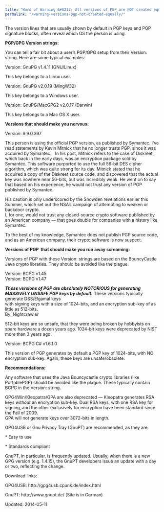 ```yaml
---
title: "Word of Warning &#8212; All versions of PGP are NOT created equally!"
permalink: "/warning-versions-pgp-not-created-equally/"
---
```


<p>The version lines that are usually shown by default in PGP keys and PGP signature blocks, often reveal which OS the person is using.</p>
<p><strong><span class="bbc_u">PGP/GPG Version strings:</span></strong></p>
<p>You can tell a fair bit about a user&#8217;s PGP/GPG setup from their Version: string. Here are some typical examples:</p>
<p>Version: GnuPG v1.4.11 (GNU/Linux)</p>
<p>This key belongs to a Linux user.</p>
<p>Version: GnuPG v2.0.19 (MingW32)</p>
<p>This key belongs to a Windows user.</p>
<p>Version: GnuPG/MacGPG2 v2.0.17 (Darwin)</p>
<p>This key belongs to a Mac OS X user.</p>
<p><strong><span class="bbc_u">Versions that should make you nervous:</span></strong></p>
<p>Version: 9.9.0.397</p>
<p>This person is using the official PGP version, as published by Symantec. I&#8217;ve read statements by Kevin Mitnick that he no longer trusts PGP, since it was acquired by Symantec.   In his post, Mitnick refers to the case of Diskreet, which back in the early days, was an encryption package sold by Symantec. This software purported to use the full 56-bit DES cipher algorithm, which was quite strong for its day. Mitnick stated that he acquired a copy of the Diskreet source code, and discovered that the actual key was nowhere near 56-bits, but was incredibly weak. He went on to say that based on his experience, he would not trust any version of PGP published by Symantec.</p>
<p>His caution is only underscored by the Snowden revelations earlier this Summer, which set out the NSA&#8217;s campaign of attempting to weaken or backdoor crypto.<br/>
I, for one, would not trust any closed-source crypto software published by an American company &#8212; that goes double for companies with a history like Symantec.</p>
<p>To the best of my knowledge, Symantec does not publish PGP source code, and as an American company, their crypto software is now suspect.</p>
<p><strong><span class="bbc_u">Versions of PGP  that should make you run away screaming: </span></strong></p>
<p>Versions of PGP with these Version: strings are based on the BouncyCastle Java crypto libraries. They should be avoided like the plague.</p>
<p>Version: BCPG v1.45<br/>
Version: BCPG v1.47</p>
<p><strong><em>These versions of PGP are absolutely NOTORIOUS for generating MASSIVELY UNSAFE PGP keys by default.</em></strong> These versions typically generate DSS/Elgamal keys<br/>
with signing keys with a size of 1024-bits, and an encryption sub-key of as little as 512-bits.<br/>
By: Nightcrawler</p>
<p>512-bit keys are so unsafe, that they were being broken by hobbyists on spare hardware a dozen years ago. 1024-bit keys were deprecated by NIST more than 3 years ago.</p>
<p>Version: BCPG C# v1.6.1.0</p>
<p>This version of PGP generates by default a PGP key of 1024-bits, with NO encryption sub-key. Again, these keys are unsafe/obsolete.</p>
<p><strong><span class="bbc_u">Recommendations: </span></strong></p>
<p>Any software that uses the Java Bouncycastle crypto libraries (like PortablePGP) should be avoided like the plague. These typically contain BCPG in the Version: string.</p>
<p>GPG4Win/Kleopatra/GPA are also deprecated &#8212; Kleopatra generates RSA keys <em>without</em> an encryption sub-key. Dual RSA keys, with one RSA key for signing, and the other exclusively for encryption have been standard since the Fall of 2009.<br/>
GPA will not generate keys over 3072-bits in length.</p>
<p>GPG4USB or Gnu Privacy Tray (GnuPT) are recommended, as they are:</p>
<p>* Easy to use</p>
<p>* Standards compliant</p>
<p>GnuPT, in particular, is frequently updated. Usually, when there is a new GPG version (e.g. 1.4.15), the GnuPT developers issue an update with a day or two, reflecting the change.</p>
<p>Download links:</p>
<p>GPG4USB: http://gpg4usb.cpunk.de/index.html</p>
<p>GnuPT: http://www.gnupt.de/ (Site is in German)</p>

Updated: 2014-05-11

